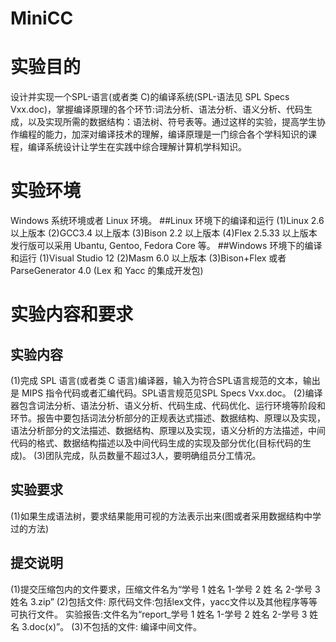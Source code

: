 # MiniCC
# 实验目的
设计并实现一个SPL-语言(或者类 C)的编译系统(SPL-语法见 SPL Specs Vxx.doc)，掌握编译原理的各个环节:词法分析、语法分析、语义分析、代码生成，以及实现所需的数据结构：语法树、符号表等。通过这样的实验，提高学生协作编程的能力，加深对编译技术的理解，编译原理是一门综合各个学科知识的课程，编译系统设计让学生在实践中综合理解计算机学科知识。
# 实验环境
Windows 系统环境或者 Linux 环境。 
##Linux 环境下的编译和运行
(1)Linux 2.6 以上版本
(2)GCC3.4 以上版本
(3)Bison 2.2 以上版本
(4)Flex 2.5.33 以上版本
发行版可以采用 Ubantu, Gentoo, Fedora Core 等。 
##Windows 环境下的编译和运行
(1)Visual Studio 12
(2)Masm 6.0 以上版本
(3)Bison+Flex 或者 ParseGenerator 4.0 (Lex 和 Yacc 的集成开发包)
# 实验内容和要求
## 实验内容
(1)完成 SPL 语言(或者类 C 语言)编译器，输入为符合SPL语言规范的文本，输出是 MIPS 指令代码或者汇编代码。SPL语言规范见SPL Specs Vxx.doc。
(2)编译器包含词法分析、语法分析、语义分析、代码生成、代码优化、运行环境等阶段和环节。报告中要包括词法分析部分的正规表达式描述、数据结构、原理以及实现，语法分析部分的文法描述、数据结构、原理以及实现，语义分析的方法描述，中间代码的格式、数据结构描述以及中间代码生成的实现及部分优化(目标代码的生成)。
(3)团队完成，队员数量不超过3人，要明确组员分工情况。
## 实验要求
(1)如果生成语法树，要求结果能用可视的方法表示出来(图或者采用数据结构中学过的方法)
## 提交说明
(1)提交压缩包内的文件要求，压缩文件名为“学号 1 姓名 1-学号 2 姓 名 2-学号 3 姓名 3.zip”
(2)包括文件:
原代码文件:包括lex文件，yacc文件以及其他程序等等可执行文件。
实验报告:文件名为“report_学号 1 姓名 1-学号 2 姓名 2-学号 3 姓名 3.doc(x)”。
(3)不包括的文件:
编译中间文件。
